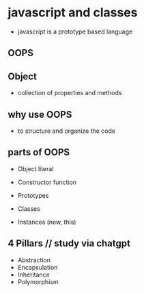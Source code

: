 # javascript and classes
- javascript is a prototype based language

## OOPS

## Object
- collection of properties and methods

## why use OOPS
- to structure and organize the code

## parts of OOPS
- Object literal

- Constructor function
- Prototypes
- Classes
- Instances (new, this)

## 4 Pillars       // study via chatgpt
- Abstraction
- Encapsulation
- Inheritance
- Polymorphism
